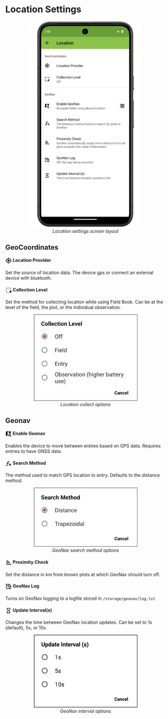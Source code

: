 Location Settings
=================

<figure align="center" class="image">
  <img src="_static/images/settings/location/settings_location_framed.png" width="350px"> 
  <figcaption><i>Location settings screen layout</i></figcaption> 
</figure>

GeoCoordinates
--------------

#### <img ref="provider" style="vertical-align: middle;" src="_static/icons/formats/crosshairs-gps.png" width="20px"> Location Provider

Set the source of location data. The device gps or connect an external device with bluetooth.

#### <img ref="gps" style="vertical-align: middle;" src="_static/icons/settings/location/select-marker.png" width="20px"> Collection Level

Set the method for collecting location while using Field Book. Can be at the level of the field, the plot, or the individual observation.

<figure align="center" class="image">
  <img src="_static/images/settings/location/settings_location_collection_level.png" width="325px"> 
  <figcaption><i>Location collect options</i></figcaption> 
</figure>

Geonav
------

#### <img ref="geonav" style="vertical-align: middle;" src="_static/icons/settings/location/map-search.png" width="20px"> Enable Geonav

Enables the device to move between entires based on GPS data. Requires entries to have GNSS data.

#### <img ref="method" style="vertical-align: middle;" src="_static/icons/settings/location/function-variant.png" width="20px"> Search Method

The method used to match GPS location to entry. Defaults to the distance method.

<figure align="center" class="image">
  <img src="_static/images/settings/location/settings_location_search_method.png" width="325px"> 
  <figcaption><i>GeoNav search method options</i></figcaption> 
</figure>

#### <img ref="distance" style="vertical-align: middle;" src="_static/icons/settings/location/signal-distance-variant.png" width="20px"> Proximity Check

Set the distance in km from known plots at which GeoNav should turn off.

#### <img ref="log" style="vertical-align: middle;" src="_static/icons/settings/location/note-off-outline.png" width="20px"> GeoNav Log

Turns on GeoNav logging to a logfile stored in `/storage/geonav/log.txt`

#### <img ref="interval" style="vertical-align: middle;" src="_static/icons/settings/location/timer-sand-empty.png" width="20px"> Update Interval(s)

Changes the time between GeoNav location updates. Can be set to 1s (default), 5s, or 10s

<figure align="center" class="image">
  <img src="_static/images/settings/location/settings_location_update_interval.png" width="325px"> 
  <figcaption><i>GeoNav interval options</i></figcaption> 
</figure>
